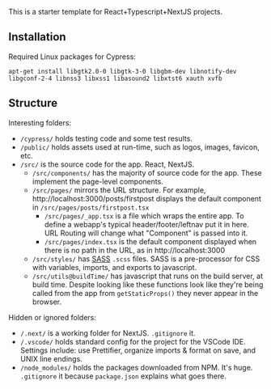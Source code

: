 This is a starter template for React+Typescript+NextJS projects.

## Installation

Required Linux packages for Cypress:

`apt-get install libgtk2.0-0 libgtk-3-0 libgbm-dev libnotify-dev libgconf-2-4 libnss3 libxss1 libasound2 libxtst6 xauth xvfb`

## Structure

Interesting folders:

- `/cypress/` holds testing code and some test results.
- `/public/` holds assets used at run-time, such as logos, images, favicon, etc.
- `/src/` is the source code for the app. React, NextJS.
  - `/src/components/` has the majority of source code for the app. These implement the page-level components.
  - `/src/pages/` mirrors the URL structure. For example, http://localhost:3000/posts/firstpost displays the default component in `/src/pages/posts/firstpost.tsx`
    - `/src/pages/_app.tsx` is a file which wraps the entire app. To define a webapp's typical header/footer/leftnav put it in here. URL Routing will change what "Component" is passed into it.
    - `/src/pages/index.tsx` is the default component displayed when there is no path in the URL, as in http://localhost:3000
  - `/src/styles/` has [SASS](https://sass-lang.com/) `.scss` files. SASS is a pre-processor for CSS with variables, imports, and exports to javascript.
  - `/src/utils@buildTime/` has javascript that runs on the build server, at build time. Despite looking like these functions look like they're being called from the app from `getStaticProps()` they never appear in the browser.

Hidden or ignored folders:

- `/.next/` is a working folder for NextJS. `.gitignore` it.
- `/.vscode/` holds standard config for the project for the VSCode IDE. Settings include: use Prettifier, organize imports & format on save, and UNIX line endings.
- `/node_modules/` holds the packages downloaded from NPM. It's huge. `.gitignore` it because `package.json` explains what goes there.

